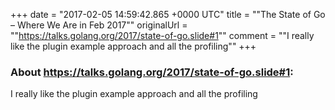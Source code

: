 +++
date = "2017-02-05 14:59:42.865 +0000 UTC"
title = ""The State of Go – Where We Are in Feb 2017""
originalUrl = ""https://talks.golang.org/2017/state-of-go.slide#1""
comment = ""I really like the plugin example approach and all the profiling""
+++

### About https://talks.golang.org/2017/state-of-go.slide#1:

I really like the plugin example approach and all the profiling
